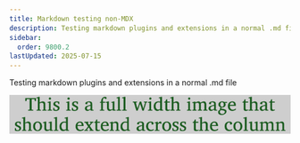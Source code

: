 ```yaml
---
title: Markdown testing non-MDX
description: Testing markdown plugins and extensions in a normal .md file
sidebar:
  order: 9800.2
lastUpdated: 2025-07-15
---
```


Testing markdown plugins and extensions in a normal .md file

![This is alt text](images/9800-full-image.png "This is the title")
